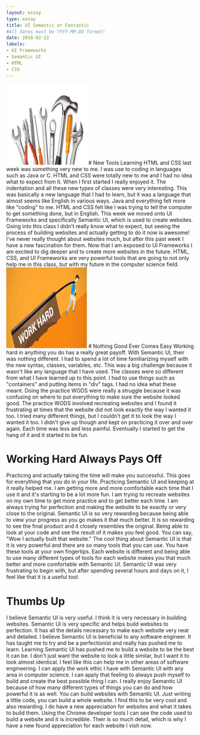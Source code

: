 ```yaml
---
layout: essay
type: essay
title: UI Semantic or Fantastic
#All dates must be YYYY-MM-DD format!
date: 2018-02-22
labels: 
- UI Frameworks
- Semantic UI 
- HTML 
- CSS
---
```

<img class="ui medium right floated image" src="/images/tools.jpg">
# New Tools  
Learning HTML and CSS last week was something very new to me. I was use to coding in languages such as Java or C. HTML and CSS were totally new to me and I had no idea what to expect from it. When I first started I really enjoyed it. The indentation and all these new types of classes were very interesting. This was basically a new language that I had to learn, but it was a language that almost seems like English in various ways. Java and everything felt more like "coding" to me. HTML and CSS felt like I was trying to tell the computer to get something done, but in English. This week we moved onto UI Frameworks and specifically Semantic UI, which is used to create websites. Going into this class I didn't really know what to expect, but seeing the process of building websites and actually getting to do it now is awesome! I've never really thought about websites much, but after this past week I have a new fascination for them. Now that I am exposed to UI Frameworks I am excited to dig deeper and to create more websites in the future. HTML, CSS, and UI Frameworks are very 
powerful tools that are going to not only help me in this class, but with my future in the computer science field. 

<img class="ui medium right floated image" src="/images/hardwork.jpeg">
# Nothing Good Ever Comes Easy 
Working hard in anything you do has a really great payoff. With Semantic UI, their was nothing different. I had to spend a lot of time familiarizing myself with the new syntax, classes, variables, etc. This was a big challenge because it wasn't like any language that I have used. The classes were so different from what I have learned up to this point. I had to use things such as "containers" and putting items in "div" tags. I had no idea what these meant. Doing the practice WODS were really a struggle because it was confusing on where to put everything to make sure the website looked good. The practice WODS involved recreating websites and I found it frustrating at times that the website did not look exactly the way I wanted it too. I tried many different things, but I couldn't get it to look the way I wanted it too. I didn't give up though and kept on practicing it over and over again. Each time was less and less painful. Eventually I started to get the hang of it and it started to be fun. 

# Working Hard Always Pays Off 
Practicing and actually taking the time will make you successful. This goes for everything that you do in your life. Practicing Semantic UI and keeping at it really helped me. I am getting more and more comfortable each time that I use it and it's starting to be a lot more fun. I am trying to recreate websites on my own time to get more practice and to get better each time. I am always trying for perfection and making the website to be exactly or very close to the original. Semantic UI is so very rewarding because being able to view your progress as you go makes it that much better. It is so rewarding to see the final product and it closely resembles the original. Being able to look at your code and see the result of it makes you feel good. You can say, "Wow I actually built that website." The cool thing about Semantic UI is that it is very powerful and there are so many tools that you can use. You have these tools at your own fingertips. Each website is different and being able to use many different types of tools for each website makes you that much better and more comfortable with Semantic UI. Semantic UI was very frustrating to begin with, but after spending several hours and days on it, I feel like that it is a useful tool. 

# Thumbs Up 
I believe Semantic UI is very useful. I think it is very necessary in building websites. Semantic UI is very specific and helps build websites to perfection. It has all the details necessary to make each website very neat and detailed. I believe Semantic UI is beneficial to any software engineer. It has taught me to try and be a perfectionist and really has pushed me to learn. Learning Semantic UI has pushed me to build a website to be the best it can be. I don't just want the website to look a little similar, but I want it to look almost identical. I feel like this can help me in other areas of software engineering. I can apply the work ethic I have with Semantic UI with any area in computer science. I can apply that feeling to always push myself to build and create the best possible thing I can. I really enjoy Semantic UI because of how many different types of things you can do and how powerful it is as well. You can build websites with Semantic UI. Just writing a little code, you can build a whole website. I find this to be very cool and also rewarding. I do have a new appreciation for websites and what it takes to build them. Using the Chrome developer tools I can see the code used to build a website and it is incredible. Their is so much detail, which is why I have a new found appreciation for each website I visit now. 
